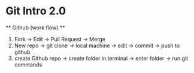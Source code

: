 # Git Intro 2.0

** Github (work flow) **

1. Fork -> Edit -> Pull Request -> Merge
1. New repo -> git clone -> local machine -> edit -> commit -> push to github
1. create Github repo -> create folder in terminal -> enter folder -> run git commands

